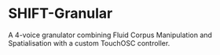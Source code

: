 # SHIFT-Granular
 A 4-voice granulator combining Fluid Corpus Manipulation and Spatialisation with a custom TouchOSC controller.
